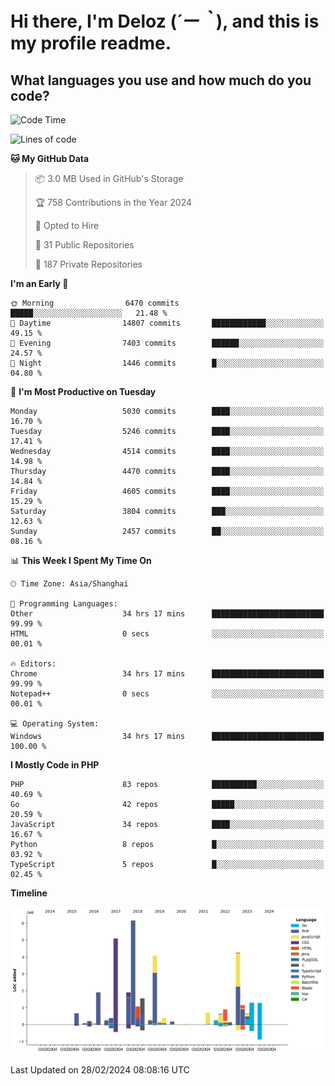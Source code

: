 # **Hi there, I'm Deloz (*´ー｀*), and this is my profile readme.**

## **What languages you use and how much do you code?**

<!--START_SECTION:waka-->
![Code Time](http://img.shields.io/badge/Code%20Time-3%2C375%20hrs%2049%20mins-blue)

![Lines of code](https://img.shields.io/badge/From%20Hello%20World%20I%27ve%20Written-35.6%20million%20lines%20of%20code-blue)

**🐱 My GitHub Data** 

> 📦 3.0 MB Used in GitHub's Storage 
 > 
> 🏆 758 Contributions in the Year 2024
 > 
> 💼 Opted to Hire
 > 
> 📜 31 Public Repositories 
 > 
> 🔑 187 Private Repositories 
 > 
**I'm an Early 🐤** 

```text
🌞 Morning                6470 commits        █████░░░░░░░░░░░░░░░░░░░░   21.48 % 
🌆 Daytime                14807 commits       ████████████░░░░░░░░░░░░░   49.15 % 
🌃 Evening                7403 commits        ██████░░░░░░░░░░░░░░░░░░░   24.57 % 
🌙 Night                  1446 commits        █░░░░░░░░░░░░░░░░░░░░░░░░   04.80 % 
```
📅 **I'm Most Productive on Tuesday** 

```text
Monday                   5030 commits        ████░░░░░░░░░░░░░░░░░░░░░   16.70 % 
Tuesday                  5246 commits        ████░░░░░░░░░░░░░░░░░░░░░   17.41 % 
Wednesday                4514 commits        ████░░░░░░░░░░░░░░░░░░░░░   14.98 % 
Thursday                 4470 commits        ████░░░░░░░░░░░░░░░░░░░░░   14.84 % 
Friday                   4605 commits        ████░░░░░░░░░░░░░░░░░░░░░   15.29 % 
Saturday                 3804 commits        ███░░░░░░░░░░░░░░░░░░░░░░   12.63 % 
Sunday                   2457 commits        ██░░░░░░░░░░░░░░░░░░░░░░░   08.16 % 
```


📊 **This Week I Spent My Time On** 

```text
🕑︎ Time Zone: Asia/Shanghai

💬 Programming Languages: 
Other                    34 hrs 17 mins      █████████████████████████   99.99 % 
HTML                     0 secs              ░░░░░░░░░░░░░░░░░░░░░░░░░   00.01 % 

🔥 Editors: 
Chrome                   34 hrs 17 mins      █████████████████████████   99.99 % 
Notepad++                0 secs              ░░░░░░░░░░░░░░░░░░░░░░░░░   00.01 % 

💻 Operating System: 
Windows                  34 hrs 17 mins      █████████████████████████   100.00 % 
```

**I Mostly Code in PHP** 

```text
PHP                      83 repos            ██████████░░░░░░░░░░░░░░░   40.69 % 
Go                       42 repos            █████░░░░░░░░░░░░░░░░░░░░   20.59 % 
JavaScript               34 repos            ████░░░░░░░░░░░░░░░░░░░░░   16.67 % 
Python                   8 repos             █░░░░░░░░░░░░░░░░░░░░░░░░   03.92 % 
TypeScript               5 repos             █░░░░░░░░░░░░░░░░░░░░░░░░   02.45 % 
```



**Timeline**

![Lines of Code chart](https://raw.githubusercontent.com/deloz/deloz/main/assets/bar_graph.png)


 Last Updated on 28/02/2024 08:08:16 UTC
<!--END_SECTION:waka-->
